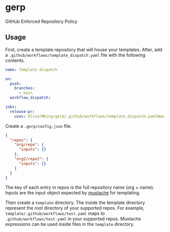 # gerp

GitHub Enforced Repository Policy

## Usage

First, create a template repository that will house your templates. After, add a `.github/workflows/template_dispatch.yaml` file with the following contents.

```yaml
name: Template dispatch

on:
  push:
    branches:
      - main
  workflow_dispatch:

jobs:
  release-pr:
    uses: OliverMKing/gerp/.github/workflows/template_dispatch.yaml@main
```

Create a `.gerp/config.json` file.

```json
{
  "repos": {
    "org/repo": {
      "inputs": {}
    },
    "org2/repo2": {
      "inputs": {}
    }
  }
}
```

The key of each entry in repos is the full repository name (org + name). Inputs are the input object expected by [mustache](https://www.npmjs.com/package/mustache) for templating.

Then create a `template` directory. The inside the template directory represent the root directory of your supported repos. For example, `template/.github/workflows/test.yaml` maps to `.github/workflows/test.yaml` in your supported repos. Mustache expressions can be used inside files in the `template` directory.
